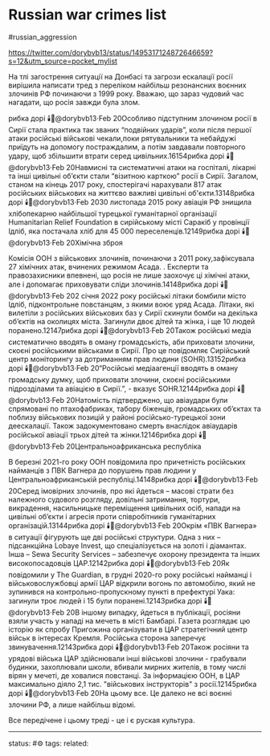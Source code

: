 # Russian war crimes list
#russian_aggression 

https://twitter.com/dorybvb13/status/1495317124872646659?s=12&utm_source=pocket_mylist

На тлі загострення ситуації на Донбасі та загрози ескалації росії вирішила написати тред з переліком найбільш резонансних воєнних злочинів РФ починаючи з 1999 року. Вважаю, що зараз чудовий час нагадати, що росія завжди була злом.

рибка дорі 🕯️🌹@dorybvb13·Feb 20Особливо підступним злочином росії в Сирії стала практика так званих “подвійних ударів”, коли після першої атаки російські військові чекали,поки рятувальники та небайдужі приїдуть на допомогу постраждалим, а потім завдавали повторного удару, щоб збільшити втрати серед цивільних.16154рибка дорі 🕯️🌹@dorybvb13·Feb 20Навмисні та систематичні атаки на госпіталі, лікарні та інші цивільні об’єкти стали “візитною карткою” росії в Сирії. Загалом, станом на кінець 2017 року, спостерігачі нарахували 817 атак російських військових на життєво важливі цивільні об'єкти.13148рибка дорі 🕯️🌹@dorybvb13·Feb 2030 листопада 2015 року авіація РФ знищила хлібопекарню найбільшої турецької гуманітарної організації Humanitarian Relief Foundation в сирійському місті Саракіб у провінції Ідліб, яка постачала хліб для 45 000 переселенців.12149рибка дорі 🕯️🌹@dorybvb13·Feb 20Хімічна зброя 

Комісія ООН з військових злочинів, починаючи з 2011 року,зафіксувала 27 хімічних атак, вчинених режимом Асада. . Експерти та правозахисники впевнені, що росія не лише заохочує ці хімічні атаки, але і допомагає приховувати сліди злочинів.14148рибка дорі 🕯️🌹@dorybvb13·Feb 202 січня 2022 року російські літаки бомбили місто Ідліб, підконтрольне повстанцям, з якими воює уряд Асада. Літаки, які вилетіли з російських військових баз у Сирії скинули бомби на декілька об’єктів на околицях міста. Загинули двоє дітей та жінка, і ще 10 людей поранено.12147рибка дорі 🕯️🌹@dorybvb13·Feb 20Також російські медіа систематично вводять в оману громадськість, аби приховати злочини, скоєні російськими військами в Сирії. Про це повідомляє Сирійський центр моніторингу за дотриманням прав людини (SOHR).13152рибка дорі 🕯️🌹@dorybvb13·Feb 20“Російські медіаагенції вводять в оману громадську думку, щоб приховати злочини, скоєні російськими підрозділами та авіацією в Сирії.”, - вказує SOHR.12144рибка дорі 🕯️🌹@dorybvb13·Feb 20Натомість підтверджено, що авіаудари були спрямовані по птахофабриках, табору біженців, громадських об’єктах та поблизу військових позицій у районі російсько-турецької зони деескалації. Також задокументовано смерть внаслідок авіаударів російської авіації трьох дітей та жінки.12146рибка дорі 🕯️🌹@dorybvb13·Feb 20Центральноафриканська республіка

В березні 2021-го року ООН повідомила про причетність російських найманців з ПВК Вагнера до порушень прав людини у Центральноафриканській республіці.14148рибка дорі 🕯️🌹@dorybvb13·Feb 20Серед імовірних злочинів, про які йдеться – масові страти без належного судового розгляду, довільні затримання, тортури, викрадення, насильницьке переміщення цивільних осіб, напади на цивільні об’єкти і агресія проти співробітників гуманітарних організацій.13144рибка дорі 🕯️🌹@dorybvb13·Feb 20Окрім «ПВК Вагнера» в ситуації фігурують ще дві російські структури. Одна з них – підсанкційна Lobaye Invest, що спеціалізується на золоті і діамантах. Інша – Sewa Security Services – забезпечує охорону президента та інших високопосадовців ЦАР.12142рибка дорі 🕯️🌹@dorybvb13·Feb 20Як повідомили у The Guardian, в грудні 2020-го року російські найманці і військовослужбовці армії ЦАР відкрили вогонь по автомобілю, який не зупинився на контрольно-пропускному пункті в префектурі Уака: загинули троє людей і 15 були поранені.12143рибка дорі 🕯️🌹@dorybvb13·Feb 20В іншому випадку, йдеться в публікації, росіяни взяли участь у нападі на мечеть в місті Бамбарі. Газета розглядає цю історію як спробу Пригожина організувати в ЦАР стратегічний центр військ в інтересах Кремля. Російська сторона заперечує звинувачення.12143рибка дорі 🕯️🌹@dorybvb13·Feb 20Також росіяни та урядові війська ЦАР здійснювали інші військові злочини - грабували будинки, захоплювали школи, вбивали мирних жителів, в тому числі вірян у мечеті, де ховалися повстанці. За інформацією ООН, в ЦАР максимально діяло 2,1 тис. "військових інструкторів" з росії.12145рибка дорі 🕯️🌹@dorybvb13·Feb 20На цьому все. Це далеко не всі воєнні злочини РФ, а лише найбільш відомі.

Все передічене і цьому треді - це і є руская культура.


---
status: #⚙️ 
tags: 
related: 

